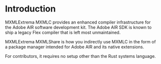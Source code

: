 # Introduction

MXMLExtrema MXMLC provides an enhanced compiler infrastructure for the Adobe AIR software development kit. The Adobe AIR SDK is known to ship a legacy Flex compiler that is left most unmaintained.

MXMLExtrema MXMLShare is how you indirectly use MXMLC in the form of a package manager intended for Adobe AIR and its native extensions.

For contributors, it requires no setup other than the Rust systems language.